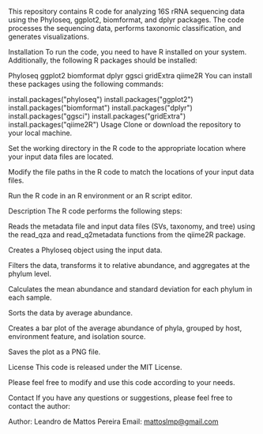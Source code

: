 This repository contains R code for analyzing 16S rRNA sequencing data using the Phyloseq, ggplot2, biomformat, and dplyr packages. The code processes the sequencing data, performs taxonomic classification, and generates visualizations.

Installation
To run the code, you need to have R installed on your system. Additionally, the following R packages should be installed:

Phyloseq
ggplot2
biomformat
dplyr
ggsci
gridExtra
qiime2R
You can install these packages using the following commands:

install.packages("phyloseq")
install.packages("ggplot2")
install.packages("biomformat")
install.packages("dplyr")
install.packages("ggsci")
install.packages("gridExtra")
install.packages("qiime2R")
Usage
Clone or download the repository to your local machine.

Set the working directory in the R code to the appropriate location where your input data files are located.

Modify the file paths in the R code to match the locations of your input data files.

Run the R code in an R environment or an R script editor.

Description
The R code performs the following steps:

Reads the metadata file and input data files (SVs, taxonomy, and tree) using the read_qza and read_q2metadata functions from the qiime2R package.

Creates a Phyloseq object using the input data.

Filters the data, transforms it to relative abundance, and aggregates at the phylum level.

Calculates the mean abundance and standard deviation for each phylum in each sample.

Sorts the data by average abundance.

Creates a bar plot of the average abundance of phyla, grouped by host, environment feature, and isolation source.

Saves the plot as a PNG file.

License
This code is released under the MIT License.

Please feel free to modify and use this code according to your needs.

Contact
If you have any questions or suggestions, please feel free to contact the author:

Author: Leandro de Mattos Pereira
Email: mattoslmp@gmail.com
